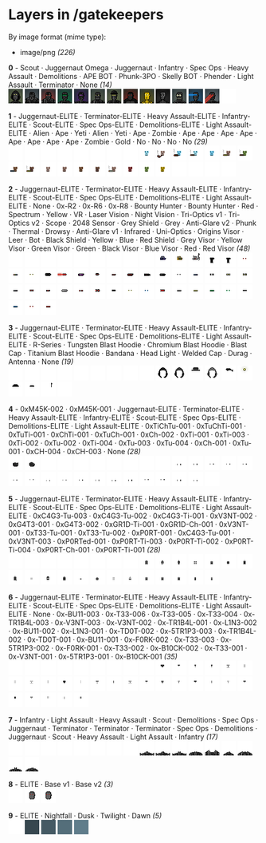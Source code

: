 # Layers in /gatekeepers

By image format (mime type):
- image/png _(226)_


**0** -  Scout · Juggernaut Omega · Juggernaut · Infantry · Spec Ops · Heavy Assault · Demolitions · APE BOT · Phunk-3PO · Skelly BOT · Phender · Light Assault · Terminator · None  _(14)_ <br>
![](0_0.png "0 - Scout") 
![](0_1.png "1 - Juggernaut Omega") 
![](0_2.png "2 - Juggernaut") 
![](0_3.png "3 - Infantry") 
![](0_4.png "4 - Spec Ops") 
![](0_5.png "5 - Heavy Assault") 
![](0_6.png "6 - Demolitions") 
![](0_7.png "7 - APE BOT") 
![](0_8.png "8 - Phunk-3PO") 
![](0_9.png "9 - Skelly BOT") 
![](0_10.png "10 - Phender") 
![](0_11.png "11 - Light Assault") 
![](0_12.png "12 - Terminator") 
![](0_13.png "13 - None") 


**1** -  Juggernaut-ELITE · Terminator-ELITE · Heavy Assault-ELITE · Infantry-ELITE · Scout-ELITE · Spec Ops-ELITE · Demolitions-ELITE · Light Assault-ELITE · Alien · Ape · Yeti · Alien · Yeti · Ape · Zombie · Ape · Ape · Ape · Ape · Ape · Ape · Ape · Ape · Zombie · Gold · No · No · No · No  _(29)_ <br>
![](1_0.png "0 - Juggernaut-ELITE") 
![](1_1.png "1 - Terminator-ELITE") 
![](1_2.png "2 - Heavy Assault-ELITE") 
![](1_3.png "3 - Infantry-ELITE") 
![](1_4.png "4 - Scout-ELITE") 
![](1_5.png "5 - Spec Ops-ELITE") 
![](1_6.png "6 - Demolitions-ELITE") 
![](1_7.png "7 - Light Assault-ELITE") 
![](1_8.png "8 - Alien") 
![](1_9.png "9 - Ape") 
![](1_10.png "10 - Yeti") 
![](1_11.png "11 - Alien") 
![](1_12.png "12 - Yeti") 
![](1_13.png "13 - Ape") 
![](1_14.png "14 - Zombie") 
![](1_15.png "15 - Ape") 
![](1_16.png "16 - Ape") 
![](1_17.png "17 - Ape") 
![](1_18.png "18 - Ape") 
![](1_19.png "19 - Ape") 
![](1_20.png "20 - Ape") 
![](1_21.png "21 - Ape") 
![](1_22.png "22 - Ape") 
![](1_23.png "23 - Zombie") 
![](1_24.png "24 - Gold") 
![](1_25.png "25 - No") 
![](1_26.png "26 - No") 
![](1_27.png "27 - No") 
![](1_28.png "28 - No") 


**2** -  Juggernaut-ELITE · Terminator-ELITE · Heavy Assault-ELITE · Infantry-ELITE · Scout-ELITE · Spec Ops-ELITE · Demolitions-ELITE · Light Assault-ELITE · None · 0x-R2 · 0x-R6 · 0x-R8 · Bounty Hunter · Bounty Hunter · Red · Spectrum · Yellow · VR · Laser Vision · Night Vision · Tri-Optics v1 · Tri-Optics v2 · Scope · 2048 Sensor · Grey Shield · Grey · Anti-Glare v2 · Phunk · Thermal · Drowsy · Anti-Glare v1 · Infrared · Uni-Optics · Origins Visor · Leer · Bot · Black Shield · Yellow · Blue · Red Shield · Grey Visor · Yellow Visor · Green Visor · Green · Black Visor · Blue Visor · Red · Red Visor  _(48)_ <br>
![](2_0.png "0 - Juggernaut-ELITE") 
![](2_1.png "1 - Terminator-ELITE") 
![](2_2.png "2 - Heavy Assault-ELITE") 
![](2_3.png "3 - Infantry-ELITE") 
![](2_4.png "4 - Scout-ELITE") 
![](2_5.png "5 - Spec Ops-ELITE") 
![](2_6.png "6 - Demolitions-ELITE") 
![](2_7.png "7 - Light Assault-ELITE") 
![](2_8.png "8 - None") 
![](2_9.png "9 - 0x-R2") 
![](2_10.png "10 - 0x-R6") 
![](2_11.png "11 - 0x-R8") 
![](2_12.png "12 - Bounty Hunter") 
![](2_13.png "13 - Bounty Hunter") 
![](2_14.png "14 - Red") 
![](2_15.png "15 - Spectrum") 
![](2_16.png "16 - Yellow") 
![](2_17.png "17 - VR") 
![](2_18.png "18 - Laser Vision") 
![](2_19.png "19 - Night Vision") 
![](2_20.png "20 - Tri-Optics v1") 
![](2_21.png "21 - Tri-Optics v2") 
![](2_22.png "22 - Scope") 
![](2_23.png "23 - 2048 Sensor") 
![](2_24.png "24 - Grey Shield") 
![](2_25.png "25 - Grey") 
![](2_26.png "26 - Anti-Glare v2") 
![](2_27.png "27 - Phunk") 
![](2_28.png "28 - Thermal") 
![](2_29.png "29 - Drowsy") 
![](2_30.png "30 - Anti-Glare v1") 
![](2_31.png "31 - Infrared") 
![](2_32.png "32 - Uni-Optics") 
![](2_33.png "33 - Origins Visor") 
![](2_34.png "34 - Leer") 
![](2_35.png "35 - Bot") 
![](2_36.png "36 - Black Shield") 
![](2_37.png "37 - Yellow") 
![](2_38.png "38 - Blue") 
![](2_39.png "39 - Red Shield") 
![](2_40.png "40 - Grey Visor") 
![](2_41.png "41 - Yellow Visor") 
![](2_42.png "42 - Green Visor") 
![](2_43.png "43 - Green") 
![](2_44.png "44 - Black Visor") 
![](2_45.png "45 - Blue Visor") 
![](2_46.png "46 - Red") 
![](2_47.png "47 - Red Visor") 


**3** -  Juggernaut-ELITE · Terminator-ELITE · Heavy Assault-ELITE · Infantry-ELITE · Scout-ELITE · Spec Ops-ELITE · Demolitions-ELITE · Light Assault-ELITE · R-Series · Tungsten Blast Hoodie · Chromium Blast Hoodie · Blast Cap · Titanium Blast Hoodie · Bandana · Head Light · Welded Cap · Durag · Antenna · None  _(19)_ <br>
![](3_0.png "0 - Juggernaut-ELITE") 
![](3_1.png "1 - Terminator-ELITE") 
![](3_2.png "2 - Heavy Assault-ELITE") 
![](3_3.png "3 - Infantry-ELITE") 
![](3_4.png "4 - Scout-ELITE") 
![](3_5.png "5 - Spec Ops-ELITE") 
![](3_6.png "6 - Demolitions-ELITE") 
![](3_7.png "7 - Light Assault-ELITE") 
![](3_8.png "8 - R-Series") 
![](3_9.png "9 - Tungsten Blast Hoodie") 
![](3_10.png "10 - Chromium Blast Hoodie") 
![](3_11.png "11 - Blast Cap") 
![](3_12.png "12 - Titanium Blast Hoodie") 
![](3_13.png "13 - Bandana") 
![](3_14.png "14 - Head Light") 
![](3_15.png "15 - Welded Cap") 
![](3_16.png "16 - Durag") 
![](3_17.png "17 - Antenna") 
![](3_18.png "18 - None") 


**4** -  0xM45K-002 · 0xM45K-001 · Juggernaut-ELITE · Terminator-ELITE · Heavy Assault-ELITE · Infantry-ELITE · Scout-ELITE · Spec Ops-ELITE · Demolitions-ELITE · Light Assault-ELITE · 0xTiChTu-001 · 0xTuChTi-001 · 0xTuTi-001 · 0xChTi-001 · 0xTuCh-001 · 0xCh-002 · 0xTi-001 · 0xTi-003 · 0xTi-002 · 0xTu-002 · 0xTi-004 · 0xTu-003 · 0xTu-004 · 0xCh-001 · 0xTu-001 · 0xCH-004 · 0xCH-003 · None  _(28)_ <br>
![](4_0.png "0 - 0xM45K-002") 
![](4_1.png "1 - 0xM45K-001") 
![](4_2.png "2 - Juggernaut-ELITE") 
![](4_3.png "3 - Terminator-ELITE") 
![](4_4.png "4 - Heavy Assault-ELITE") 
![](4_5.png "5 - Infantry-ELITE") 
![](4_6.png "6 - Scout-ELITE") 
![](4_7.png "7 - Spec Ops-ELITE") 
![](4_8.png "8 - Demolitions-ELITE") 
![](4_9.png "9 - Light Assault-ELITE") 
![](4_10.png "10 - 0xTiChTu-001") 
![](4_11.png "11 - 0xTuChTi-001") 
![](4_12.png "12 - 0xTuTi-001") 
![](4_13.png "13 - 0xChTi-001") 
![](4_14.png "14 - 0xTuCh-001") 
![](4_15.png "15 - 0xCh-002") 
![](4_16.png "16 - 0xTi-001") 
![](4_17.png "17 - 0xTi-003") 
![](4_18.png "18 - 0xTi-002") 
![](4_19.png "19 - 0xTu-002") 
![](4_20.png "20 - 0xTi-004") 
![](4_21.png "21 - 0xTu-003") 
![](4_22.png "22 - 0xTu-004") 
![](4_23.png "23 - 0xCh-001") 
![](4_24.png "24 - 0xTu-001") 
![](4_25.png "25 - 0xCH-004") 
![](4_26.png "26 - 0xCH-003") 
![](4_27.png "27 - None") 


**5** -  Juggernaut-ELITE · Terminator-ELITE · Heavy Assault-ELITE · Infantry-ELITE · Scout-ELITE · Spec Ops-ELITE · Demolitions-ELITE · Light Assault-ELITE · 0xC4G3-Tu-003 · 0xC4G3-Tu-002 · 0xC4G3-Ti-001 · 0xV3NT-002 · 0xG4T3-001 · 0xG4T3-002 · 0xGR1D-Ti-001 · 0xGR1D-Ch-001 · 0xV3NT-001 · 0xT33-Tu-001 · 0xT33-Tu-002 · 0xP0RT-001 · 0xC4G3-Tu-001 · 0xV3NT-003 · 0xP0RTed-001 · 0xP0RT-Ti-003 · 0xP0RT-Ti-002 · 0xP0RT-Ti-004 · 0xP0RT-Ch-001 · 0xP0RT-Ti-001  _(28)_ <br>
![](5_0.png "0 - Juggernaut-ELITE") 
![](5_1.png "1 - Terminator-ELITE") 
![](5_2.png "2 - Heavy Assault-ELITE") 
![](5_3.png "3 - Infantry-ELITE") 
![](5_4.png "4 - Scout-ELITE") 
![](5_5.png "5 - Spec Ops-ELITE") 
![](5_6.png "6 - Demolitions-ELITE") 
![](5_7.png "7 - Light Assault-ELITE") 
![](5_8.png "8 - 0xC4G3-Tu-003") 
![](5_9.png "9 - 0xC4G3-Tu-002") 
![](5_10.png "10 - 0xC4G3-Ti-001") 
![](5_11.png "11 - 0xV3NT-002") 
![](5_12.png "12 - 0xG4T3-001") 
![](5_13.png "13 - 0xG4T3-002") 
![](5_14.png "14 - 0xGR1D-Ti-001") 
![](5_15.png "15 - 0xGR1D-Ch-001") 
![](5_16.png "16 - 0xV3NT-001") 
![](5_17.png "17 - 0xT33-Tu-001") 
![](5_18.png "18 - 0xT33-Tu-002") 
![](5_19.png "19 - 0xP0RT-001") 
![](5_20.png "20 - 0xC4G3-Tu-001") 
![](5_21.png "21 - 0xV3NT-003") 
![](5_22.png "22 - 0xP0RTed-001") 
![](5_23.png "23 - 0xP0RT-Ti-003") 
![](5_24.png "24 - 0xP0RT-Ti-002") 
![](5_25.png "25 - 0xP0RT-Ti-004") 
![](5_26.png "26 - 0xP0RT-Ch-001") 
![](5_27.png "27 - 0xP0RT-Ti-001") 


**6** -  Juggernaut-ELITE · Terminator-ELITE · Heavy Assault-ELITE · Infantry-ELITE · Scout-ELITE · Spec Ops-ELITE · Demolitions-ELITE · Light Assault-ELITE · None · 0x-BU11-003 · 0x-T33-006 · 0x-T33-005 · 0x-T33-004 · 0x-TR1B4L-003 · 0x-V3NT-003 · 0x-V3NT-002 · 0x-TR1B4L-001 · 0x-L1N3-002 · 0x-BU11-002 · 0x-L1N3-001 · 0x-TD0T-002 · 0x-5TR1P3-003 · 0x-TR1B4L-002 · 0x-TD0T-001 · 0x-BU11-001 · 0x-F0RK-002 · 0x-T33-003 · 0x-5TR1P3-002 · 0x-F0RK-001 · 0x-T33-002 · 0x-B10CK-002 · 0x-T33-001 · 0x-V3NT-001 · 0x-5TR1P3-001 · 0x-B10CK-001  _(35)_ <br>
![](6_0.png "0 - Juggernaut-ELITE") 
![](6_1.png "1 - Terminator-ELITE") 
![](6_2.png "2 - Heavy Assault-ELITE") 
![](6_3.png "3 - Infantry-ELITE") 
![](6_4.png "4 - Scout-ELITE") 
![](6_5.png "5 - Spec Ops-ELITE") 
![](6_6.png "6 - Demolitions-ELITE") 
![](6_7.png "7 - Light Assault-ELITE") 
![](6_8.png "8 - None") 
![](6_9.png "9 - 0x-BU11-003") 
![](6_10.png "10 - 0x-T33-006") 
![](6_11.png "11 - 0x-T33-005") 
![](6_12.png "12 - 0x-T33-004") 
![](6_13.png "13 - 0x-TR1B4L-003") 
![](6_14.png "14 - 0x-V3NT-003") 
![](6_15.png "15 - 0x-V3NT-002") 
![](6_16.png "16 - 0x-TR1B4L-001") 
![](6_17.png "17 - 0x-L1N3-002") 
![](6_18.png "18 - 0x-BU11-002") 
![](6_19.png "19 - 0x-L1N3-001") 
![](6_20.png "20 - 0x-TD0T-002") 
![](6_21.png "21 - 0x-5TR1P3-003") 
![](6_22.png "22 - 0x-TR1B4L-002") 
![](6_23.png "23 - 0x-TD0T-001") 
![](6_24.png "24 - 0x-BU11-001") 
![](6_25.png "25 - 0x-F0RK-002") 
![](6_26.png "26 - 0x-T33-003") 
![](6_27.png "27 - 0x-5TR1P3-002") 
![](6_28.png "28 - 0x-F0RK-001") 
![](6_29.png "29 - 0x-T33-002") 
![](6_30.png "30 - 0x-B10CK-002") 
![](6_31.png "31 - 0x-T33-001") 
![](6_32.png "32 - 0x-V3NT-001") 
![](6_33.png "33 - 0x-5TR1P3-001") 
![](6_34.png "34 - 0x-B10CK-001") 


**7** -  Infantry · Light Assault · Heavy Assault · Scout · Demolitions · Spec Ops · Juggernaut · Terminator · Terminator · Terminator · Spec Ops · Demolitions · Juggernaut · Scout · Heavy Assault · Light Assault · Infantry  _(17)_ <br>
![](7_0.png "0 - Infantry") 
![](7_1.png "1 - Light Assault") 
![](7_2.png "2 - Heavy Assault") 
![](7_3.png "3 - Scout") 
![](7_4.png "4 - Demolitions") 
![](7_5.png "5 - Spec Ops") 
![](7_6.png "6 - Juggernaut") 
![](7_7.png "7 - Terminator") 
![](7_8.png "8 - Terminator") 
![](7_9.png "9 - Terminator") 
![](7_10.png "10 - Spec Ops") 
![](7_11.png "11 - Demolitions") 
![](7_12.png "12 - Juggernaut") 
![](7_13.png "13 - Scout") 
![](7_14.png "14 - Heavy Assault") 
![](7_15.png "15 - Light Assault") 
![](7_16.png "16 - Infantry") 


**8** -  ELITE · Base v1 · Base v2  _(3)_ <br>
![](8_0.png "0 - ELITE") 
![](8_1.png "1 - Base v1") 
![](8_2.png "2 - Base v2") 


**9** -  ELITE · Nightfall · Dusk · Twilight · Dawn  _(5)_ <br>
![](9_0.png "0 - ELITE") 
![](9_1.png "1 - Nightfall") 
![](9_2.png "2 - Dusk") 
![](9_3.png "3 - Twilight") 
![](9_4.png "4 - Dawn") 


